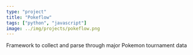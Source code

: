```yaml
---
type: "project"
title: "Pokeflow"
tags: ["python", "javascript"]
image: ../img/projects/pokeflow.png
---
```


Framework to collect and parse through major Pokemon tournament data